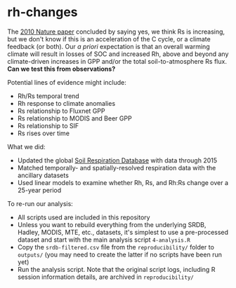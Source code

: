 # rh-changes

The [2010 Nature paper](http://www.nature.com/nature/journal/v464/n7288/full/nature08930.html) concluded by saying yes, we think Rs is increasing, but we don't know if this is an acceleration of the C cycle, or a climate feedback (or both). Our _a priori_ expectation is that an overall warming climate will result in losses of SOC and increased Rh, above and beyond any climate-driven increases in GPP and/or the total soil-to-atmosphere Rs flux.  **Can we test this from observations?**

Potential lines of evidence might include:
- Rh/Rs temporal trend
- Rh response to climate anomalies
- Rs relationship to Fluxnet GPP
- Rs relationship to MODIS and Beer GPP
- Rs relationship to SIF
- Rs rises over time

What we did:
- Updated the global [Soil Respiration Database](http://www.biogeosciences.net/7/1915/2010/) with data through 2015
- Matched temporally- and spatially-resolved respiration data with the ancillary datasets
- Used linear models to examine whether Rh, Rs, and Rh:Rs change over a 25-year period

To re-run our analysis:
- All scripts used are included in this repository
- Unless you want to rebuild everything from the underlying SRDB, Hadley, MODIS, MTE, etc., datasets, it's simplest to use a pre-processed dataset and start with the main analysis script `4-analysis.R`
- Copy the `srdb-filtered.csv` file from the `reproducibility/` folder to `outputs/` (you may need to create the latter if no scripts have been run yet)
- Run the analysis script. Note that the original script logs, including R session information details, are archived in `reproducibility/`
